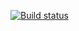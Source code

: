 [![Build status](https://ci.appveyor.com/api/projects/status/c5orjamb1p657qly?svg=true)](https://ci.appveyor.com/project/Rail-G/websocketchat)
